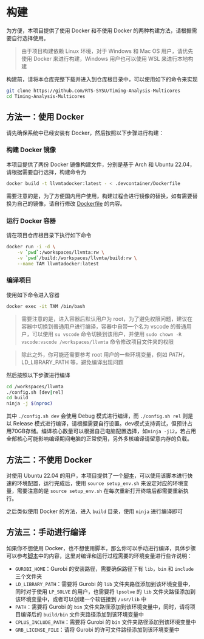 # 构建

为方便，本项目提供了使用 Docker 和不使用 Docker 的两种构建方法，请根据需要自行选择使用。

> 由于项目构建依赖 Linux 环境，对于 Windows 和 Mac OS 用户，请优先使用 Docker 来进行构建，Windows 用户也可以使用 WSL 来进行本地构建

构建前，请将本仓库完整下载并进入到仓库根目录中，可以使用如下的命令来实现

```bash
git clone https://github.com/RTS-SYSU/Timing-Analysis-Multicores
cd Timing-Analysis-Multicores
```

## 方法一：使用 Docker

请先确保系统中已经安装有 Docker，然后按照以下步骤进行构建：

### 构建 Docker 镜像

本项目提供了两份 Docker 镜像构建文件，分别是基于 Arch 和 Ubuntu 22.04，请根据需要自行选择，构建命令为

```bash
docker build -t llvmtadocker:latest - < .devcontainer/Dockerfile
```

需要注意的是，为了方便国内用户使用，构建过程会进行镜像的替换，如有需要替换为自己的镜像，请自行修改 [Dockerfile](.devcontainer/Dockerfile) 的内容。

### 运行 Docker 容器

请在项目仓库根目录下执行如下命令

```bash
docker run -i -d \
    -v `pwd`:/workspaces/llvmta:rw \
    -v `pwd`/build:/workspaces/llvmta/build:rw \
    --name TAM llvmtadocker:latest
```

### 编译项目

使用如下命令进入容器

```bash
docker exec -it TAM /bin/bash
```

> 需要注意的是，进入容器后默认用户为 root，为了避免权限问题，建议在容器中切换到普通用户进行编译，容器中自带一个名为 vscode 的普通用户，可以使用 `su vscode` 命令切换到该用户，并使用 `sudo chown -R vscode:vscode /workspaces/llvmta` 命令修改项目文件夹的权限

> 除此之外，你可能还需要参考 root 用户的一些环境变量，例如 $PATH，$LD_LIBRARY_PATH 等，避免编译出现问题

然后按照以下步骤进行编译

```bash
cd /workspaces/llvmta
./config.sh [dev|rel]
cd build
ninja -j $(nproc)
```

其中 `./config.sh dev` 会使用 Debug 模式进行编译，而 `./config.sh rel` 则是以 Release 模式进行编译，请根据需要自行设置。dev模式支持调试，但预计占用70GB存储。编译核心数量可以根据自己电脑配置选择，如`ninja -j12`，若占用全部核心可能影响编译期间电脑的正常使用，另外多核编译请留意内存的负载。

## 方法二：不使用 Docker

对使用 Ubuntu 22.04 的用户，本项目提供了一个[脚本](./compile.sh)，可以使用该脚本进行快速的环境配置，运行完成后，使用 `source setup_env.sh` 来设定对应的环境变量，需要注意的是 `source setup_env.sh` 在每次重新打开终端后都需要重新执行。

之后类似使用 Docker 的方法，进入 `build` 目录，使用 `ninja` 进行编译即可

## 方法三：手动进行编译

如果你不想使用 Docker，也不想使用脚本，那么你可以手动进行编译，具体步骤可以参考[脚本](./compile.sh)中的内容，这里对编译和运行过程需要的环境变量进行些许说明：

- `GUROBI_HOME`：Gurobi 的安装路径，需要确保路径下有 `lib`，`bin` 和 `include` 三个文件夹
- `LD_LIBRARY_PATH`：需要将 Gurobi 的 `lib` 文件夹路径添加到该环境变量中，同时对于使用 `LP_SOLVE` 的用户，也需要将 `lpsolve` 的 `lib` 文件夹路径添加到该环境变量中，或者可以创建一个软链接到 `/usr/lib` 中
- `PATH`：需要将 Gurobi 的 `bin` 文件夹路径添加到该环境变量中，同时，请将项目编译后的 `build/bin` 文件夹路径添加到该环境变量中
- `CPLUS_INCLUDE_PATH`：需要将 Gurobi 的 `bin` 文件夹路径添加到该环境变量中
- `GRB_LICENSE_FILE`：请将 Gurobi 的许可文件路径添加到该环境变量中
